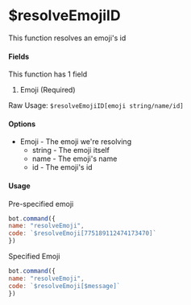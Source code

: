 # $resolveEmojiID

This function resolves an emoji's id

#### Fields

This function has 1 field

1. Emoji (Required)

Raw Usage: `$resolveEmojiID[emoji string/name/id]`

#### Options

* Emoji - The emoji we're resolving
  * string - The emoji itself
  * name - The emoji's name
  * id - The emoji's id

#### Usage

Pre-specified emoji

```javascript
bot.command({
name: "resolveEmoji",
code: `$resolveEmoji[775189112474173470]`
})
```

Specified Emoji

```javascript
bot.command({
name: "resolveEmoji",
code: `$resolveEmoji[$message]`
})
```
